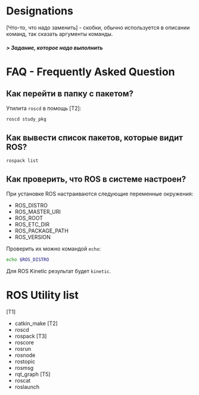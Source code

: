 # Designations

[Что-то, что надо заменить] - скобки, обычно используется в описании команд, так сказать аргументы команды.
##### > Задание, которое надо выполнить

# FAQ - Frequently Asked Question

## Как перейти в папку с пакетом?

Утилита `roscd` в помощь [T2]:
```bash
roscd study_pkg
```

## Как вывести список пакетов, которые видит ROS?

```bash
rospack list
```

## Как проверить, что ROS в системе настроен?

При установке ROS настраиваются следующие переменные окружения:
- ROS_DISTRO
- ROS_MASTER_URI
- ROS_ROOT
- ROS_ETC_DIR
- ROS_PACKAGE_PATH
- ROS_VERSION

Проверить их можно командой `echo`:
```bash
echo $ROS_DISTRO
```

Для ROS Kinetic результат будет `kinetic`.

# ROS Utility list

[T1]
- catkin_make
[T2]
- roscd
- rospack
[T3]
- roscore
- rosrun
- rosnode
- rostopic
- rosmsg
- rqt_graph
[T5]
- roscat
- roslaunch
